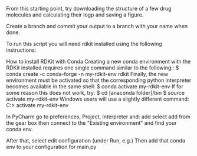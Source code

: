 From this starting point, try downloading the structure of a 
few drug molecules and calculating their logp and saving a figure.

Create a branch and commit your output to a branch with your name when done.

To run this script you will need rdkit installed using the following instructions:

How to install RDKit with Conda
Creating a new conda environment with the RDKit installed requires one single command similar to the following::
$ conda create -c conda-forge -n my-rdkit-env rdkit
Finally, the new environment must be activated so that the corresponding python interpreter becomes available in the same shell:
$ conda activate my-rdkit-env
If for some reason this does not work, try:
$ cd [anaconda folder]/bin
$ source activate my-rdkit-env
Windows users will use a slightly different command:
C:\> activate my-rdkit-env

In PyCharm go to preferences, Project, Interpreter and:
add select add from the gear box then connect to the
"Existing environment" and find your conda env.

After that, select edit configuration (under Run, e.g.)
Then add that conda env to your configuration for main.py
